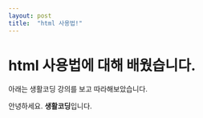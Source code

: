 ```yaml
---
layout: post
title:  "html 사용법!"
---
```


# html 사용법에 대해 배웠습니다.

아래는 생활코딩 강의를 보고 따라해보았습니다.

<html>
<head>
	<meta charset="utf-8" />
</head>
<body>
	안녕하세요. <strong>생활코딩</strong>입니다.
</body>
</html>
